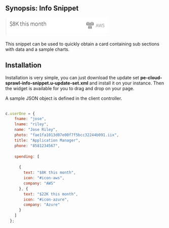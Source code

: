 ## Synopsis: Info Snippet
![](../images/pe-cloud-sprawl-info-snippet.png)

This snippet can be used to quickly obtain a card containing sub sections with data and a sample charts.

## Installation

Installation is very simple, you can just download the update set **pe-cloud-sprawl-info-snippet.u-update-set.xml** and install it on your instance. Then the widget is available for you to drag and drop on your page.

A sample JSON object is defined in the client controller.

```javascript

c.userOne = {
    fname: "jose",
    lname: "riley",
    name: "Jose Riley",
    photo: "fae1fa1013d07e00f7f5bcc32244b091.iix",
    title: "Application Manager",
    phone: "8581234567",

    spending: [

      {
        text: "$8K this month",
        icon: "#icon-aws",
        company: "AWS"
      }, {
        text: "$22K this month",
        icon: "#icon-azure",
        company: "Azure"
      }
    ]
  };

```